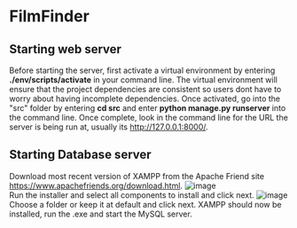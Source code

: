 # FilmFinder

## Starting web server
Before starting the server, first activate a virtual environment by entering <b>./env/scripts/activate</b> in your command line.
The virtual environment will ensure that the project dependencies are consistent so users dont have to worry about having incomplete dependencies. 
Once activated, go into the "src" folder by entering <b>cd src</b> and enter <b>python manage.py runserver</b> into the command line. Once complete, look in the command line
for the URL the server is being run at, usually its http://127.0.0.1:8000/. 

## Starting Database server
Download most recent version of XAMPP from the Apache Friend site https://www.apachefriends.org/download.html. 
![image](https://user-images.githubusercontent.com/43149026/111339604-464db180-864e-11eb-808b-58b9500ff55c.png)<br/>
Run the installer and select all components to install and click next.
![image](https://user-images.githubusercontent.com/43149026/111339853-7e54f480-864e-11eb-9bce-fe8f8006a111.png)
Choose a folder or keep it at default and click next. XAMPP should now be installed, run the .exe and start the MySQL server. 


